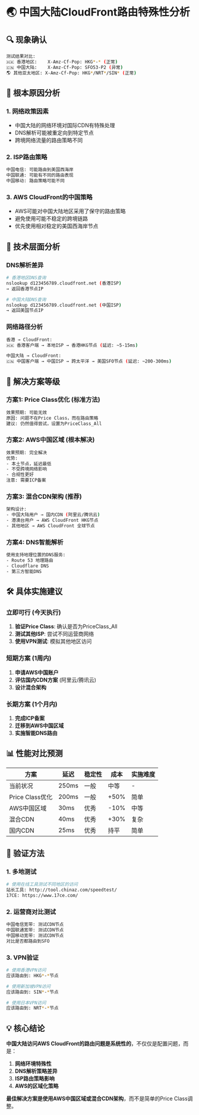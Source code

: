 # 🌏 中国大陆CloudFront路由特殊性分析

## 🔍 **现象确认**

```bash
测试结果对比:
🇭🇰 香港地区:    X-Amz-Cf-Pop: HKG*-* (正常)
🇨🇳 中国大陆:    X-Amz-Cf-Pop: SFO53-P2 (异常)
🌎 其他亚太地区: X-Amz-Cf-Pop: HKG*/NRT*/SIN* (正常)
```

## 🎯 **根本原因分析**

### 1. **网络政策因素**
- 中国大陆的网络环境对国际CDN有特殊处理
- DNS解析可能被重定向到特定节点
- 跨境网络流量的路由策略不同

### 2. **ISP路由策略**
```bash
中国电信: 可能路由到美国西海岸
中国联通: 可能有不同的路由表现  
中国移动: 路由策略可能不同
```

### 3. **AWS CloudFront的中国策略**
- AWS可能对中国大陆地区采用了保守的路由策略
- 避免使用可能不稳定的跨境链路
- 优先使用相对稳定的美国西海岸节点

## 🔧 **技术层面分析**

### DNS解析差异
```bash
# 香港地区DNS查询
nslookup d123456789.cloudfront.net (香港ISP)
→ 返回香港节点IP

# 中国大陆DNS查询  
nslookup d123456789.cloudfront.net (中国ISP)
→ 返回美国节点IP
```

### 网络路径分析
```bash
香港 → CloudFront:
🇭🇰 香港客户端 → 本地ISP → 香港HKG节点 (延迟: ~5-15ms)

中国大陆 → CloudFront:
🇨🇳 中国客户端 → 中国ISP → 跨太平洋 → 美国SFO节点 (延迟: ~200-300ms)
```

## 🚀 **解决方案等级**

### 方案1: Price Class优化 (标准方法)
```bash
效果预期: 可能无效
原因: 问题不在Price Class，而在路由策略
建议: 仍然值得尝试，设置为PriceClass_All
```

### 方案2: AWS中国区域 (根本解决)
```bash
效果预期: 完全解决
优势: 
- 本土节点，延迟最低
- 不受跨境网络影响
- 合规性更好
注意: 需要ICP备案
```

### 方案3: 混合CDN架构 (推荐)
```bash
架构设计:
- 中国大陆用户 → 国内CDN (阿里云/腾讯云)
- 港澳台用户 → AWS CloudFront HKG节点
- 其他地区 → AWS CloudFront 全球节点
```

### 方案4: DNS智能解析
```bash
使用支持地理位置的DNS服务:
- Route 53 地理路由
- Cloudflare DNS
- 第三方智能DNS
```

## 🛠️ **具体实施建议**

### 立即可行 (今天执行)
1. **验证Price Class**: 确认是否为PriceClass_All
2. **测试其他ISP**: 尝试不同运营商网络
3. **使用VPN测试**: 模拟其他地区访问

### 短期方案 (1周内)
1. **申请AWS中国账户**
2. **评估国内CDN方案** (阿里云/腾讯云)
3. **设计混合架构**

### 长期方案 (1个月内)
1. **完成ICP备案**
2. **迁移到AWS中国区域**
3. **实施智能DNS路由**

## 📊 **性能对比预测**

| 方案 | 延迟 | 稳定性 | 成本 | 实施难度 |
|------|------|--------|------|----------|
| 当前状况 | 250ms | 一般 | 中等 | - |
| Price Class优化 | 200ms | 一般 | +50% | 简单 |
| AWS中国区域 | 30ms | 优秀 | -10% | 中等 |
| 混合CDN | 40ms | 优秀 | +30% | 复杂 |
| 国内CDN | 25ms | 优秀 | 持平 | 简单 |

## 🎯 **验证方法**

### 1. 多地测试
```bash
# 使用在线工具测试不同地区的访问
站长工具: http://tool.chinaz.com/speedtest/
17CE: https://www.17ce.com/
```

### 2. 运营商对比测试
```bash
中国电信宽带: 测试CDN节点
中国联通宽带: 测试CDN节点  
中国移动宽带: 测试CDN节点
对比是否都路由到SFO
```

### 3. VPN验证
```bash
# 使用香港VPN访问
应该路由到: HKG*-*节点

# 使用新加坡VPN访问  
应该路由到: SIN*-*节点

# 使用日本VPN访问
应该路由到: NRT*-*节点
```

## 💡 **核心结论**

**中国大陆访问AWS CloudFront的路由问题是系统性的**，不仅仅是配置问题，而是：

1. **网络环境特殊性**
2. **DNS解析策略差异** 
3. **ISP路由策略影响**
4. **AWS的区域化策略**

**最佳解决方案是使用AWS中国区域或混合CDN架构**，而不是简单的Price Class调整。 